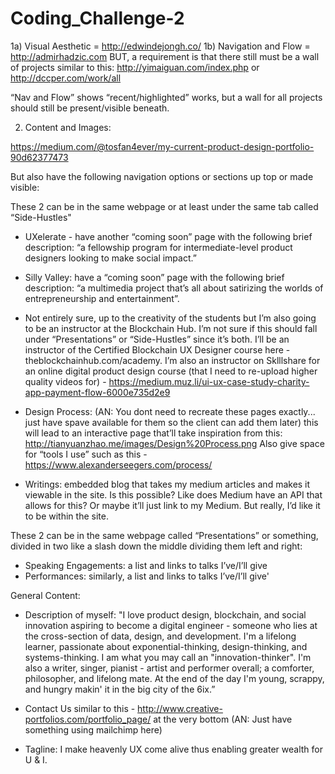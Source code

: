 # Coding_Challenge-2


1a) Visual Aesthetic = http://edwindejongh.co/
1b) Navigation and Flow = http://admirhadzic.com
BUT, a requirement is that there still must be a wall of projects similar to this: http://yimaiguan.com/index.php or http://dccper.com/work/all

“Nav and Flow” shows “recent/highlighted” works, but a wall for all projects should still be present/visible beneath.

2) Content and Images:

https://medium.com/@tosfan4ever/my-current-product-design-portfolio-90d62377473

But also have the following navigation options or sections up top or made visible:

These 2 can be in the same webpage or at least under the same tab called “Side-Hustles"
- UXelerate - have another “coming soon” page with the following brief description: “a fellowship program for intermediate-level product designers looking to make social impact.”
- Silly Valley: have a “coming soon” page with the following brief description: “a multimedia project that’s all about satirizing the worlds of entrepreneurship and entertainment”.

- Not entirely sure, up to the creativity of the students but I’m also going to be an instructor at the Blockchain Hub. I’m not sure if this should fall under “Presentations” or “Side-Hustles” since it’s both. I’ll be an instructor of the Certified Blockchain UX Designer course here - theblockchainhub.com/academy. I’m also an instructor on Sklllshare for an online digital product design course (that I need to re-upload higher quality videos for) - https://medium.muz.li/ui-ux-case-study-charity-app-payment-flow-6000e735d2e9

- Design Process: (AN: You dont need to recreate these pages exactly... just have spave available for them so the client can add them later) this will lead to an interactive page that’ll take inspiration from this: http://tianyuanzhao.me/images/Design%20Process.png Also give space for “tools I use” such as this - https://www.alexanderseegers.com/process/

- Writings: embedded blog that takes my medium articles and makes it viewable in the site. Is this possible? Like does Medium have an API that allows for this? Or maybe it’ll just link to my Medium. But really, I’d like it to be within the site.

These 2 can be in the same webpage called “Presentations” or something, divided in two like a slash down the middle dividing them left and right:
- Speaking Engagements: a list and links to talks I’ve/I’ll give
- Performances: similarly, a list and links to talks I’ve/I’ll give'

General Content:

- Description of myself:
"I love product design, blockchain, and social innovation aspiring to become a digital engineer - someone who lies at the cross-section of data, design, and development. I'm a lifelong learner, passionate about exponential-thinking, design-thinking, and systems-thinking. I am what you may call an "innovation-thinker". I'm also a writer, singer, pianist - artist and performer overall; a comforter, philosopher, and lifelong mate. At the end of the day I'm young, scrappy, and hungry makin' it in the big city of the 6ix.”

- Contact Us similar to this - http://www.creative-portfolios.com/portfolio_page/ at the very bottom (AN: Just have something using mailchimp here)

- Tagline: I make heavenly UX come alive thus enabling greater wealth for U & I.
